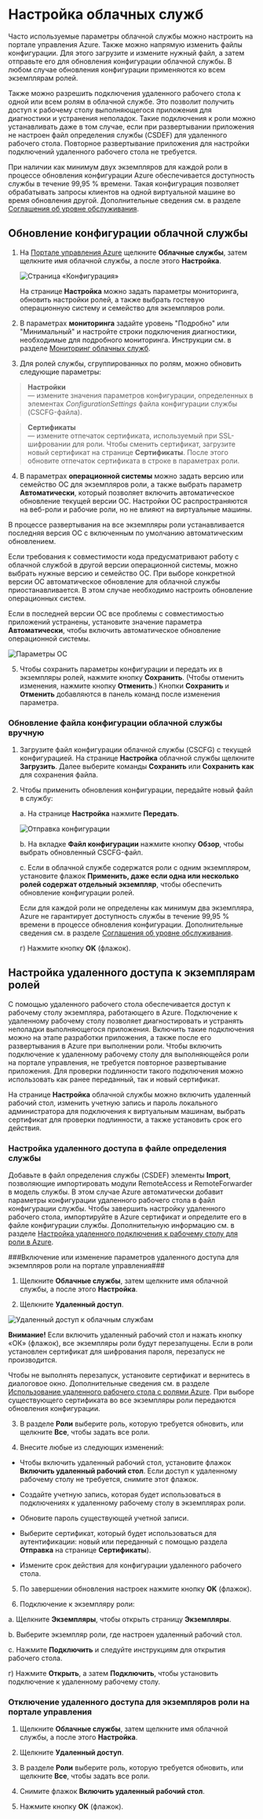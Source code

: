 <properties 
	pageTitle="Настройка облачной службы — Azure" 
	description="Узнайте, как настроить облачные службы в Azure. Как обновить конфигурацию облачной службы и настроить удаленный доступ к экземплярам роли." 
	services="cloud-services" 
	documentationCenter="" 
	authors="Thraka" 
	manager="timlt" 
	editor=""/>

<tags 
	ms.service="cloud-services" 
	ms.workload="tbd" 
	ms.tgt_pltfrm="na" 
	ms.devlang="na" 
	ms.topic="article" 
	ms.date="03/02/2015" 
	ms.author="adegeo"/>




# Настройка облачных служб

Часто используемые параметры облачной службы можно настроить на портале управления Azure. Также можно напрямую изменить файлы конфигурации. Для этого загрузите и измените нужный файл, а затем отправьте его для обновления конфигурации облачной службы. В любом случае обновления конфигурации применяются ко всем экземплярам ролей.

Также можно разрешить подключения удаленного рабочего стола к одной или всем ролям в облачной службе. Это позволит получить доступ к рабочему столу выполняющегося приложения для диагностики и устранения неполадок. Такие подключения к роли можно устанавливать даже в том случае, если при развертывании приложения не настроен файл определения службы (CSDEF) для удаленного рабочего стола. Повторное развертывание приложения для настройки подключений удаленного рабочего стола не требуется.

При наличии как минимум двух экземпляров для каждой роли в процессе обновления конфигурации Azure обеспечивается доступность службы в течение 99,95 % времени. Такая конфигурация позволяет обрабатывать запросы клиентов на одной виртуальной машине во время обновления другой. Дополнительные сведения см. в разделе [Соглашения об уровне обслуживания](https://www.windowsazure.com/support/legal/sla/).

## Обновление конфигурации облачной службы

1. На [Портале управления Azure](http://manage.windowsazure.com/) щелкните **Облачные службы**, затем щелкните имя облачной службы, а после этого **Настройка**.

	![Страница «Конфигурация»](./media/cloud-services-how-to-configure/CloudServices_ConfigurePage1.png)
	
	На странице **Настройка** можно задать параметры мониторинга, обновить настройки ролей, а также выбрать гостевую операционную систему и семейство для экземпляров роли.

2. В параметрах **мониторинга** задайте уровень "Подробно" или "Минимальный" и настройте строки подключения диагностики, необходимые для подробного мониторинга. Инструкции см. в разделе [Мониторинг облачных служб](../how-to-monitor-a-cloud-service.md).


3. Для ролей службы, сгруппированных по ролям, можно обновить следующие параметры:

  >**Настройки**<br/> — измените значения параметров конфигурации, определенных в элементах *ConfigurationSettings* файла конфигурации службы (CSCFG-файла).

  >**Сертификаты**<br/> — измените отпечаток сертификата, используемый при SSL-шифровании для роли. Чтобы сменить сертификат, загрузите новый сертификат на странице **Сертификаты**. После этого обновите отпечаток сертификата в строке в параметрах роли.

4. В параметрах **операционной системы** можно задать версию или семейство ОС для экземпляров роли, а также выбрать параметр **Автоматически**, который позволяет включить автоматическое обновление текущей версии ОС. Настройки ОС распространяются на веб-роли и рабочие роли, но не влияют на виртуальные машины.

  В процессе развертывания на все экземпляры роли устанавливается последняя версия ОС с включенным по умолчанию автоматическим обновлением.

  Если требования к совместимости кода предусматривают работу с облачной службой в другой версии операционной системы, можно выбрать нужные версию и семейство ОС. При выборе конкретной версии ОС автоматическое обновление для облачной службы приостанавливается. В этом случае необходимо настроить обновление операционных систем.

  Если в последней версии ОС все проблемы с совместимостью приложений устранены, установите значение параметра **Автоматически**, чтобы включить автоматическое обновление операционной системы.

  ![Параметры ОС](./media/cloud-services-how-to-configure/CloudServices_ConfigurePage_OSSettings.png)

5. Чтобы сохранить параметры конфигурации и передать их в экземпляры ролей, нажмите кнопку **Сохранить**. (Чтобы отменить изменения, нажмите кнопку **Отменить**.) Кнопки **Сохранить** и **Отменить** добавляются в панель команд после изменения параметра.

### Обновление файла конфигурации облачной службы вручную

1. Загрузите файл конфигурации облачной службы (CSCFG) с текущей конфигурацией. На странице **Настройка** облачной службы щелкните **Загрузить**. Далее выберите команды **Сохранить** или **Сохранить как** для сохранения файла.

2. Чтобы применить обновления конфигурации, передайте новый файл в службу:

	а. На странице **Настройка** нажмите **Передать**.

	![Отправка конфигурации](./media/cloud-services-how-to-configure/CloudServices_UploadConfigFile.png)

	b. На вкладке **Файл конфигурации** нажмите кнопку **Обзор**, чтобы выбрать обновленный CSCFG-файл.

	c. Если в облачной службе содержатся роли с одним экземпляром, установите флажок **Применить, даже если одна или несколько ролей содержат отдельный экземпляр**, чтобы обеспечить обновление конфигурации ролей.

	Если для каждой роли не определены как минимум два экземпляра, Azure не гарантирует доступность службы в течение 99,95 % времени в процессе обновления конфигурации. Дополнительные сведения см. в разделе [Соглашения об уровне обслуживания](http://www.windowsazure.com/support/legal/sla/).

	г) Нажмите кнопку **OK** (флажок).


## Настройка удаленного доступа к экземплярам ролей

С помощью удаленного рабочего стола обеспечивается доступ к рабочему столу экземпляра, работающего в Azure. Подключение к удаленному рабочему столу позволяет диагностировать и устранять неполадки выполняющегося приложения. Включить такие подключения можно на этапе разработки приложения, а также после его развертывания в Azure при выполнении роли. Чтобы включить подключение к удаленному рабочему столу для выполняющейся роли на портале управления, не требуется повторное развертывание приложения. Для проверки подлинности такого подключения можно использовать как ранее переданный, так и новый сертификат.

На странице **Настройка** облачной службы можно включить удаленный рабочий стол, изменить учетную запись и пароль локального администратора для подключения к виртуальным машинам, выбрать сертификат для проверки подлинности, а также установить срок его действия.

### Настройка удаленного доступа в файле определения службы

Добавьте в файл определения службы (CSDEF) элементы **Import**, позволяющие импортировать модули RemoteAccess и RemoteForwarder в модель службы. В этом случае Azure автоматически добавит параметры конфигурации удаленного рабочего стола в файл конфигурации службы. Чтобы завершить настройку удаленного рабочего стола, импортируйте в Azure сертификат и определите его в файле конфигурации службы. Дополнительную информацию см. в разделе [Настройка удаленного подключения к рабочему столу для роли в Azure][].

###Включение или изменение параметров удаленного доступа для экземпляров роли на портале управления###

1. Щелкните **Облачные службы**, затем щелкните имя облачной службы, а после этого **Настройка**.

2. Щелкните **Удаленный доступ**.

  ![Удаленный доступ к облачным службам](./media/cloud-services-how-to-configure/CloudServices_Remote.png)

  **Внимание!** Если включить удаленный рабочий стол и нажать кнопку «ОК» (флажок), все экземпляры роли будут перезапущены. Если в роли установлен сертификат для шифрования пароля, перезапуск не производится.

  Чтобы не выполнять перезапуск, установите сертификат и вернитесь в диалоговое окно. Дополнительные сведения см. в разделе [Использование удаленного рабочего стола с ролями Azure][]. При выборе существующего сертификата во все экземпляры роли передаются обновления конфигурации.

3. В разделе **Роли** выберите роль, которую требуется обновить, или щелкните **Все**, чтобы задать все роли.

4. Внесите любые из следующих изменений:

  - Чтобы включить удаленный рабочий стол, установите флажок **Включить удаленный рабочий стол**. Если доступ к удаленному рабочему столу не требуется, снимите этот флажок.

  - Создайте учетную запись, которая будет использоваться в подключениях к удаленному рабочему столу в экземплярах роли.

  - Обновите пароль существующей учетной записи.

  - Выберите сертификат, который будет использоваться для аутентификации: новый или переданный с помощью раздела **Отправка** на странице **Сертификаты**).

  - Измените срок действия для конфигурации удаленного рабочего стола.

5. По завершении обновления настроек нажмите кнопку **OK** (флажок).

6. Подключение к экземпляру роли:

  а. Щелкните **Экземпляры**, чтобы открыть страницу **Экземпляры**.

  b. Выберите экземпляр роли, где настроен удаленный рабочий стол.

  c. Нажмите **Подключить** и следуйте инструкциям для открытия рабочего стола.

  г) Нажмите **Открыть**, а затем **Подключить**, чтобы установить подключение к удаленному рабочему столу.

### Отключение удаленного доступа для экземпляров роли на портале управления

1. Щелкните **Облачные службы**, затем щелкните имя облачной службы, а после этого **Настройка**.

2. Щелкните **Удаленный доступ**.

3. В разделе **Роли** выберите роль, которую требуется обновить, или щелкните **Все**, чтобы задать все роли.

4. Снимите флажок **Включить удаленный рабочий стол**.

5. Нажмите кнопку **OK** (флажок).

[Настройка удаленного подключения к рабочему столу для роли в Azure]: http://msdn.microsoft.com/library/windowsazure/hh124107.aspx

[Использование удаленного рабочего стола с ролями Azure]: http://msdn.microsoft.com/library/windowsazure/gg443832.aspx

<!--HONumber=54--> 